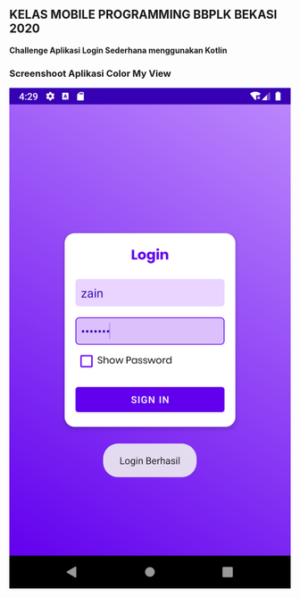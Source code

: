 ## KELAS MOBILE PROGRAMMING BBPLK BEKASI 2020
**Challenge Aplikasi Login Sederhana menggunakan Kotlin**

### Screenshoot Aplikasi Color My View
![Screenshot](https://github.com/nurzainpradana/AplikasiLoginSederhana/blob/master/screenshoot/ss_aplikasi_login_sederhana.png?raw=true)
